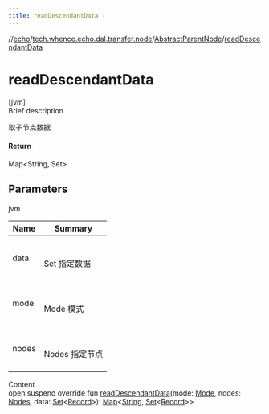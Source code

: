 ```yaml
---
title: readDescendantData -
---
```

//[echo](../../index.md)/[tech.whence.echo.dal.transfer.node](../index.md)/[AbstractParentNode](index.md)/[readDescendantData](read-descendant-data.md)



# readDescendantData  
[jvm]  
Brief description  


取子节点数据



#### Return  


Map<String, Set<Record>>



## Parameters  
  
jvm  
  
|  Name|  Summary| 
|---|---|
| data| <br><br>Set<Record> 指定数据<br><br>
| mode| <br><br>Mode 模式<br><br>
| nodes| <br><br>Nodes 指定节点<br><br>
  
  
Content  
open suspend override fun [readDescendantData](read-descendant-data.md)(mode: [Mode](../../tech.whence.echo.dal.transfer/-mode/index.md), nodes: [Nodes](../-nodes/index.md), data: [Set](https://kotlinlang.org/api/latest/jvm/stdlib/kotlin.collections/-set/index.html)<[Record](../../tech.whence.echo.dal.entity/-record/index.md)>): [Map](https://kotlinlang.org/api/latest/jvm/stdlib/kotlin.collections/-map/index.html)<[String](https://kotlinlang.org/api/latest/jvm/stdlib/kotlin/-string/index.html), [Set](https://kotlinlang.org/api/latest/jvm/stdlib/kotlin.collections/-set/index.html)<[Record](../../tech.whence.echo.dal.entity/-record/index.md)>>  



